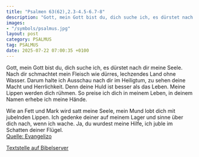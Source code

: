 ```yaml
---
title: "Psalmen 63(62),2.3-4.5-6.7-8"
description: "Gott, mein Gott bist du, dich suche ich, es dürstet nach dir meine Seele. Nach dir schmachtet mein Fleisch wie dürres, lechzendes Land ohne Wasser. Darum halte ich Ausschau nach dir im Heiligtum, zu sehen deine Macht und Herrlichkeit. Denn deine Huld ist besser als das Leben. Mei...."
images:
- "/symbols/psalmus.jpg"
layout: post
category: PSALMUS
tag: PSALMUS
date: 2025-07-22 07:00:35 +0100
---
```

Gott, mein Gott bist du, dich suche ich, es dürstet nach dir meine Seele. Nach dir schmachtet mein Fleisch wie dürres, lechzendes Land ohne Wasser.
Darum halte ich Ausschau nach dir im Heiligtum, zu sehen deine Macht und Herrlichkeit.
Denn deine Huld ist besser als das Leben. Meine Lippen werden dich rühmen.<!--more-->
So preise ich dich in meinem Leben, in deinem Namen erhebe ich meine Hände.

Wie an Fett und Mark wird satt meine Seele, mein Mund lobt dich mit jubelnden Lippen.
Ich gedenke deiner auf meinem Lager und sinne über dich nach, wenn ich wache.
Ja, du wurdest meine Hilfe, ich juble im Schatten deiner Flügel.<br>
[Quelle: Evangelizo](https://evangeliumtagfuertag.org/DE/gospel)

[Textstelle auf Bibelserver](https://www.bibleserver.com/EU/ps63(62),2.3-4.5-6.7-8)
